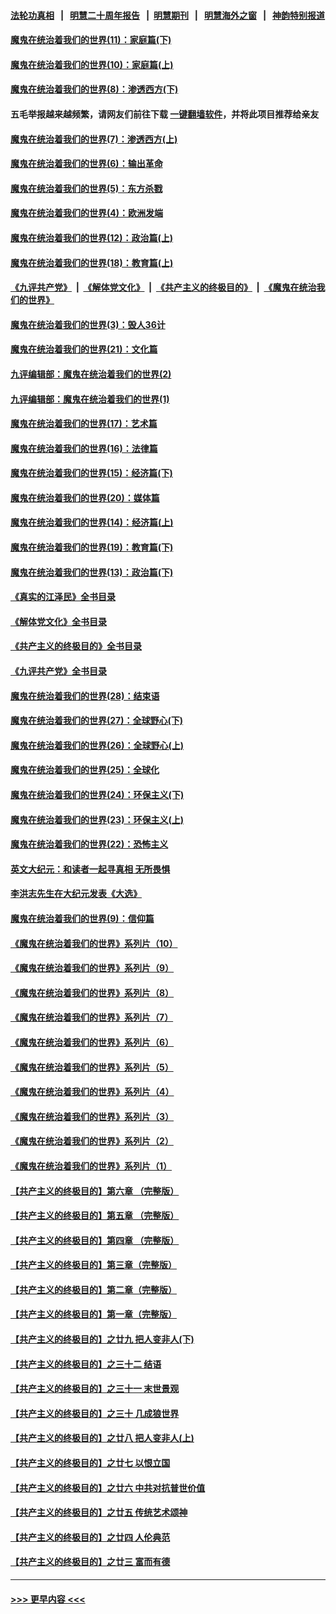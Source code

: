 #### [法轮功真相](https://github.com/gfw-breaker/truth/blob/master/README.md?t=0) &nbsp;&nbsp;|&nbsp;&nbsp; [明慧二十周年报告](https://github.com/gfw-breaker/mh-reports/blob/master/README.md?t=0) &nbsp;&nbsp;|&nbsp;&nbsp;[明慧期刊](https://github.com/gfw-breaker/mh-qikan) &nbsp;&nbsp;|&nbsp;&nbsp; [明慧海外之窗](https://github.com/gfw-breaker/mh-news/blob/master/README.md?t=0) &nbsp;&nbsp;|&nbsp;&nbsp; [神韵特别报道](https://github.com/gfw-breaker/mh-news/blob/master/shenyun.md?t=0)
#### [魔鬼在统治着我们的世界(11)：家庭篇(下)](../pages/nsc422/n10440961.md?t=12021501) 
#### [魔鬼在统治着我们的世界(10)：家庭篇(上)](../pages/nsc422/n10435448.md?t=12021501) 
#### [魔鬼在统治着我们的世界(8)：渗透西方(下)](../pages/nsc422/n10429603.md?t=12021501) 
#### 五毛举报越来越频繁，请网友们前往下载 [一键翻墙软件](https://github.com/gfw-breaker/ssr-accounts)，并将此项目推荐给亲友
#### [魔鬼在统治着我们的世界(7)：渗透西方(上)](../pages/nsc422/n10426013.md?t=12021501) 
#### [魔鬼在统治着我们的世界(6)：输出革命](../pages/nsc422/n10421536.md?t=12021501) 
#### [魔鬼在统治着我们的世界(5)：东方杀戮](../pages/nsc422/n10417707.md?t=12021501) 
#### [魔鬼在统治着我们的世界(4)：欧洲发端](../pages/nsc422/n10414890.md?t=12021501) 
#### [魔鬼在统治着我们的世界(12)：政治篇(上)](../pages/nsc422/n10444576.md?t=12021501) 
#### [魔鬼在统治着我们的世界(18)：教育篇(上)](../pages/nsc422/n10526970.md?t=12021501) 
#### [《九评共产党》](https://github.com/begood0513/9ping.md/blob/master/README.md) &nbsp;|&nbsp; [《解体党文化》](../../../../jtdwh.md/blob/master/README.md)  &nbsp;|&nbsp; [《共产主义的终极目的》](../../../../gczydzjmd.md/blob/master/README.md) &nbsp;|&nbsp; [《魔鬼在统治我们的世界》](../../../../mgztzwmdsj.md/blob/master/README.md) 
#### [魔鬼在统治着我们的世界(3)：毁人36计](../pages/nsc422/n10411583.md?t=12021501) 
#### [魔鬼在统治着我们的世界(21)：文化篇](../pages/nsc422/n10597706.md?t=12021501) 
#### [九评编辑部：魔鬼在统治着我们的世界(2)](../pages/nsc422/n10410036.md?t=12021501) 
#### [九评编辑部：魔鬼在统治着我们的世界(1)](../pages/nsc422/n10406825.md?t=12021501) 
#### [魔鬼在统治着我们的世界(17)：艺术篇](../pages/nsc422/n10499093.md?t=12021501) 
#### [魔鬼在统治着我们的世界(16)：法律篇](../pages/nsc422/n10485969.md?t=12021501) 
#### [魔鬼在统治着我们的世界(15)：经济篇(下)](../pages/nsc422/n10469975.md?t=12021501) 
#### [魔鬼在统治着我们的世界(20)：媒体篇](../pages/nsc422/n10586579.md?t=12021501) 
#### [魔鬼在统治着我们的世界(14)：经济篇(上)](../pages/nsc422/n10457370.md?t=12021501) 
#### [魔鬼在统治着我们的世界(19)：教育篇(下)](../pages/nsc422/n10564808.md?t=12021501) 
#### [魔鬼在统治着我们的世界(13)：政治篇(下)](../pages/nsc422/n10448270.md?t=12021501) 
#### [《真实的江泽民》全书目录](../pages/nsc422/n13721399.md?t=12021501) 
#### [《解体党文化》全书目录](../pages/nsc422/n13721157.md?t=12021501) 
#### [《共产主义的终极目的》全书目录](../pages/nsc422/n13721048.md?t=12021501) 
#### [《九评共产党》全书目录](../pages/nsc422/n13708085.md?t=12021501) 
#### [魔鬼在统治着我们的世界(28)：结束语](../pages/nsc422/n10936246.md?t=12021501) 
#### [魔鬼在统治着我们的世界(27)：全球野心(下)](../pages/nsc422/n10928319.md?t=12021501) 
#### [魔鬼在统治着我们的世界(26)：全球野心(上)](../pages/nsc422/n10900318.md?t=12021501) 
#### [魔鬼在统治着我们的世界(25)：全球化](../pages/nsc422/n10788205.md?t=12021501) 
#### [魔鬼在统治着我们的世界(24)：环保主义(下)](../pages/nsc422/n10695307.md?t=12021501) 
#### [魔鬼在统治着我们的世界(23)：环保主义(上)](../pages/nsc422/n10688613.md?t=12021501) 
#### [魔鬼在统治着我们的世界(22)：恐怖主义](../pages/nsc422/n10614727.md?t=12021501) 
#### [英文大纪元：和读者一起寻真相 无所畏惧](../pages/nsc422/n12542027.md?t=12021501) 
#### [李洪志先生在大纪元发表《大选》](../pages/nsc422/n12534746.md?t=12021501) 
#### [魔鬼在统治着我们的世界(9)：信仰篇](../pages/nsc422/n10432159.md?t=12021501) 
#### [《魔鬼在统治着我们的世界》系列片（10）](../pages/nsc422/n12292670.md?t=12021501) 
#### [《魔鬼在统治着我们的世界》系列片（9）](../pages/nsc422/n12290859.md?t=12021501) 
#### [《魔鬼在统治着我们的世界》系列片（8）](../pages/nsc422/n12287445.md?t=12021501) 
#### [《魔鬼在统治着我们的世界》系列片（7）](../pages/nsc422/n12283425.md?t=12021501) 
#### [《魔鬼在统治着我们的世界》系列片（6）](../pages/nsc422/n12282314.md?t=12021501) 
#### [《魔鬼在统治着我们的世界》系列片（5）](../pages/nsc422/n12281419.md?t=12021501) 
#### [《魔鬼在统治着我们的世界》系列片（4）](../pages/nsc422/n12274024.md?t=12021501) 
#### [《魔鬼在统治着我们的世界》系列片（3）](../pages/nsc422/n12271322.md?t=12021501) 
#### [《魔鬼在统治着我们的世界》系列片（2）](../pages/nsc422/n12269049.md?t=12021501) 
#### [《魔鬼在统治着我们的世界》系列片（1）](../pages/nsc422/n12267575.md?t=12021501) 
#### [【共产主义的终极目的】第六章 （完整版）](../pages/nsc422/n11428913.md?t=12021501) 
#### [【共产主义的终极目的】第五章 （完整版）](../pages/nsc422/n11428912.md?t=12021501) 
#### [【共产主义的终极目的】第四章 （完整版）](../pages/nsc422/n11428907.md?t=12021501) 
#### [【共产主义的终极目的】第三章（完整版）](../pages/nsc422/n11428848.md?t=12021501) 
#### [【共产主义的终极目的】第二章（完整版）](../pages/nsc422/n11428831.md?t=12021501) 
#### [【共产主义的终极目的】第一章（完整版）](../pages/nsc422/n11417651.md?t=12021501) 
#### [【共产主义的终极目的】之廿九 把人变非人(下)](../pages/nsc422/n11344140.md?t=12021501) 
#### [【共产主义的终极目的】之三十二 结语](../pages/nsc422/n11360535.md?t=12021501) 
#### [【共产主义的终极目的】之三十一 末世景观](../pages/nsc422/n11351129.md?t=12021501) 
#### [【共产主义的终极目的】之三十 几成狼世界](../pages/nsc422/n11348280.md?t=12021501) 
#### [【共产主义的终极目的】之廿八 把人变非人(上)](../pages/nsc422/n11340492.md?t=12021501) 
#### [【共产主义的终极目的】之廿七 以恨立国](../pages/nsc422/n11336944.md?t=12021501) 
#### [【共产主义的终极目的】之廿六 中共对抗普世价值](../pages/nsc422/n11324785.md?t=12021501) 
#### [【共产主义的终极目的】之廿五 传统艺术颂神](../pages/nsc422/n11296396.md?t=12021501) 
#### [【共产主义的终极目的】之廿四 人伦典范](../pages/nsc422/n11296397.md?t=12021501) 
#### [【共产主义的终极目的】之廿三 富而有德](../pages/nsc422/n11283598.md?t=12021501) 

----
#### [ >>> 更早内容 <<< ](../indexes/nsc422-earlier.md)
